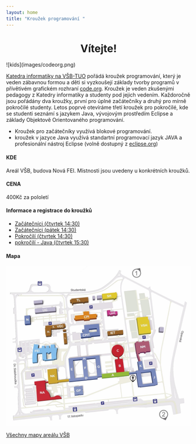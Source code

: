 ```yaml
---
layout: home
title: "Kroužek programování "
---
```

<h1 style="text-align: center;"> Vítejte! </h1>
![kids](images/codeorg.png)

[Katedra informatiky na VŠB-TUO](https://katedrainformatiky.cz/) pořádá kroužek programování, který je veden zábavnou formou a děti si vyzkoušejí základy tvorby programů v přívětivém grafickém rozhraní [code.org](http://code.org/). Kroužek je veden zkušenými pedagogy z Katedry informatiky a studenty pod jejich vedením. Každoročně jsou pořádány dva kroužky, první pro úplné začátečníky a druhý pro mírně pokročilé studenty. Letos poprvé otevíráme třetí kroužek pro pokročilé, kde se studenti seznámí s jazykem Java, vývojovým prostředím Eclipse a základy Objektově Orientovaného programování.

* Kroužek pro začátečníky využívá blokové programování.
* kroužek v jazyce Java využívá standartní programovací jazyk JAVA a profesionální nástroj Eclipse (volně dostupný z [eclipse.org](https://www.eclipse.org/))

#### KDE

Areál VŠB, budova Nová FEI. Místnosti jsou uvedeny u konkrétních kroužků.

#### CENA

400Kč za pololetí

#### Informace a registrace do kroužků

* [Začátečníci (čtvrtek 14:30)](https://www.zlepsisitechniku.vsb.cz/program/557)
* [Začátečníci (pátek 14:30)](https://www.zlepsisitechniku.vsb.cz/program/572)
* [Pokročilí (čtvrtek 14:30)](https://www.zlepsisitechniku.vsb.cz/program/558)
* [pokročilí - Java (čtvrtek 15:30)](https://www.zlepsisitechniku.vsb.cz/program/595)

#### Mapa

![mapa](images/mapa.jpg)

[Všechny mapy areálu VŠB](https://www.vsb.cz/cs/o-univerzite/kontakty-mapy-parkovani/mapy-arealu)